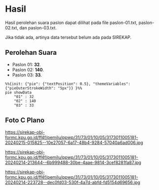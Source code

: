# Hasil

Hasil perolehan suara paslon dapat dilihat pada file paslon-01.txt, paslon-02.txt, dan paslon-03.txt.

Jika tidak ada, artinya data tersebut belum ada pada SIREKAP.

## Perolehan Suara

 * Paslon 01: **32**.
 * Paslon 02: **140**.
 * Paslon 03: **33**.

```mermaid
%%{init: {"pie": {"textPosition": 0.5}, "themeVariables": {"pieOuterStrokeWidth": "5px"}} }%%
pie showData
    "01" : 32
    "02" : 140
    "03" : 33
```
## Foto C Plano

https://sirekap-obj-formc.kpu.go.id/ff4f/pemilu/ppwp/31/73/01/10/05/3173011005181-20240215-015825--10e27057-6a17-48b4-9284-57040a6ad006.jpg

https://sirekap-obj-formc.kpu.go.id/ff4f/pemilu/ppwp/31/73/01/10/05/3173011005181-20240214-213644--6b999488-30be-4aae-9814-3cef8281fa87.jpg

https://sirekap-obj-formc.kpu.go.id/ff4f/pemilu/ppwp/31/73/01/10/05/3173011005181-20240214-223728--dec0fd03-530f-4a7d-abfd-fd5154d69656.jpg
